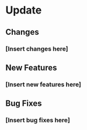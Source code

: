# Update

## Changes
### [Insert changes here]

## New Features
### [Insert new features here]

## Bug Fixes
### [Insert bug fixes here]